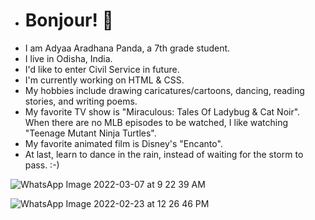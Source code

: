 - # Bonjour! 👋
- I am Adyaa Aradhana Panda, a 7th grade student.
- I live in Odisha, India.
- I'd like to enter Civil Service in future.
- I'm currently working on HTML & CSS.
- My hobbies include drawing caricatures/cartoons, dancing, reading stories, and writing poems.
- My favorite TV show is "Miraculous: Tales Of Ladybug & Cat Noir". When there are no MLB episodes to be watched, I like watching "Teenage Mutant Ninja Turtles".
- My favorite animated film is Disney's "Encanto".
- At last, learn to dance in the rain, instead of waiting for the storm to pass. :-)

![WhatsApp Image 2022-03-07 at 9 22 39 AM](https://user-images.githubusercontent.com/100189513/156965015-1673d7f3-9da1-4eea-9d42-ce19954a906e.jpeg)

![WhatsApp Image 2022-02-23 at 12 26 46 PM](https://user-images.githubusercontent.com/100189513/155276501-773aef03-dd86-4588-8bac-8dd8a426330d.jpeg)
